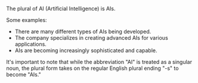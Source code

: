 The plural of AI (Artificial Intelligence) is AIs.

Some examples:

- There are many different types of AIs being developed.
- The company specializes in creating advanced AIs for various applications.
- AIs are becoming increasingly sophisticated and capable.

It's important to note that while the abbreviation "AI" is treated as a singular noun, the plural form takes on the regular English plural ending "-s" to become "AIs."